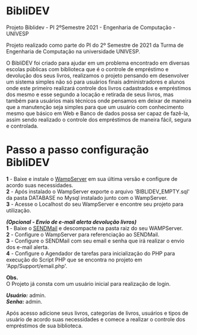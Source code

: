 # BibliDEV
Projeto Biblidev - PI 2ºSemestre 2021 - Engenharia de Computação - UNIVESP<br>

Projeto realizado como parte do PI do 2º Semestre de 2021 da Turma de Engenharia de Computação na universidade UNIVESP.<br>

O BibliDEV foi criado para ajudar em um problema encontrado em diversas escolas públicas com biblioteca que é o controle de empréstimo e devolução dos seus livros, realizamos o projeto pensando em desenvolver um sistema simples não só para usuários finais administradores e alunos onde este primeiro realizará controle dos livros cadastrados e empréstimos dos mesmo e esse segundo a locação e retirada de seus livros, mas também para usuários mais técnicos onde pensamos em deixar de maneira que a manutenção seja simples para que um usuário com conhecimento mesmo que básico em Web e Banco de dados possa ser capaz de fazê-la, assim sendo realizado o controle dos empréstimos de maneira fácil, segura e controlada. 

# Passo a passo configuração BibliDEV
<b>1</b> - Baixe e instale o <a href="https://www.wampserver.com/en/">WampServer</a> em sua última versão e configure de acordo suas necessidades.<br>
<b>2</b> - Após instalado o WampServer exporte o arquivo 'BIBLIDEV_EMPTY.sql' da pasta DATABASE no Mysql instalado junto com o WampServer.<br>
<b>3</b> - Acesse o Localhost do seu WampServer e encontre seu projeto para utilização.<br>

<i><b>(Opcional - Envio de e-mail alerta devolução livros)</b></i><br>
<b>1</b> - Baixe o <a href="https://www.glob.com.au/sendmail/sendmail.zip">SENDMail</a> e descompacte na pasta raiz do seu WAMPServer.<br>
<b>2</b> - Configure o WampServer para referenciação ao SENDMail.<br>
<b>3</b> - Configure o SENDMail com seu email e senha que irá realizar o envio dos e-mail alerta.<br>
<b>4</b> - Configure o Agendador de tarefas para inicialização do PHP para execução do Script PHP que se encontra no projeto em 'App/Support/email.php'.<br>

<b>Obs.</b><br>
O Projeto já consta com um usuário inicial para realização de login.

<b><i>Usuário:</i></b> admin.<br>
<b><i>Senha:</i></b> admin.<br>

Após acesso adicione seus livros, categorias de livros, usuários e tipos de usuário de acordo suas necessidades 
e comece a realizar o controle dos empréstimos de sua biblioteca.
